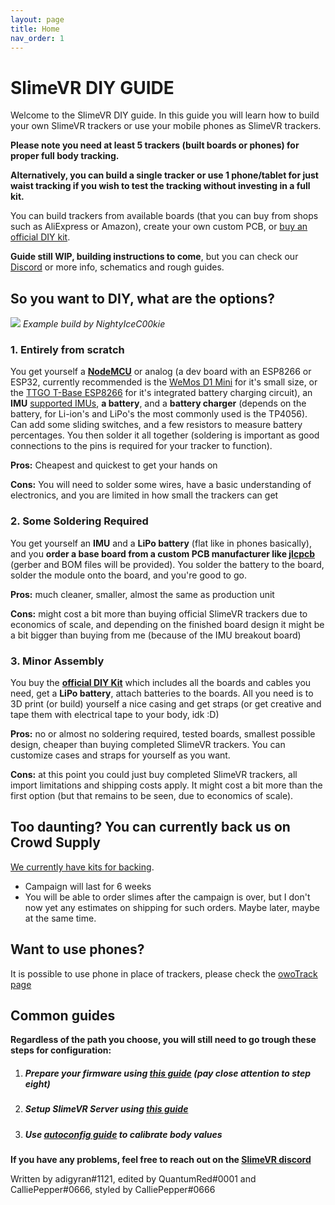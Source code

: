 ```yaml
---
layout: page
title: Home
nav_order: 1
---
```

# SlimeVR DIY GUIDE

Welcome to the SlimeVR DIY guide. In this guide you will learn how to build your own SlimeVR trackers or use your mobile phones as SlimeVR trackers.

**Please note you need at least 5 trackers (built boards or phones) for proper full body tracking.**

**Alternatively, you can build a single tracker or use 1 phone/tablet for just waist tracking if you wish to test the tracking without investing in a full kit.**

You can build trackers from available boards (that you can buy from shops such as AliExpress or Amazon), create your own custom PCB, or [buy an official DIY kit](https://www.crowdsupply.com/slimevr/slimevr-full-body-tracker).

**Guide still WIP, building instructions to come**, but you can check our [Discord](https://discord.gg/SlimeVR) or more info, schematics and rough guides.

## So you want to DIY, what are the options?

![](https://i.imgur.com/dLJBuM9.jpg)
*Example build by NightyIceC00kie*

### 1. Entirely from scratch

You get yourself a [**NodeMCU**](https://www.aliexpress.com/wholesale?SearchText=NodeMCU) or analog (a dev board with an ESP8266 or ESP32, currently recommended is the [WeMos D1 Mini](https://www.aliexpress.com/wholesale?SearchText=D1+Mini) for it's small size, or the [TTGO T-Base ESP8266](https://www.aliexpress.com/wholesale?SearchText=TTGO+T-Base+ESP8266) for it's integrated battery charging circuit), an **IMU** [supported IMUs](https://github.com/SlimeVR/SlimeVR-Tracker-ESP/blob/main/README.md), **a battery**, and a **battery charger** (depends on the battery, for Li-ion's and LiPo's the most commonly used is the TP4056). Can add some sliding switches, and a few resistors to measure battery percentages. You then solder it all together (soldering is important as good connections to the pins is required for your tracker to function).

**Pros:** Cheapest and quickest to get your hands on

**Cons:** You will need to solder some wires, have a basic understanding of electronics, and you are limited in how small the trackers can get

### 2. Some Soldering Required

You get yourself an **IMU** and a **LiPo battery** (flat like in phones basically), and you **order a base board from a custom PCB manufacturer like [jlcpcb](https://jlcpcb.com/)** (gerber and BOM files will be provided). You solder the battery to the board, solder the module onto the board, and you're good to go.

**Pros:** much cleaner, smaller, almost the same as production unit 

**Cons:** might cost a bit more than buying official SlimeVR trackers due to economics of scale, and depending on the finished board design it might be a bit bigger than buying from me (because of the IMU breakout board)

### 3. Minor Assembly

You buy the [**official DIY Kit**](https://www.crowdsupply.com/slimevr/slimevr-full-body-tracker) which includes all the boards and cables you need, get a **LiPo battery**, attach batteries to the boards. All you need is to 3D print (or build) yourself a nice casing and get straps (or get creative and tape them with electrical tape to your body, idk :D)

**Pros:** no or almost no soldering required, tested boards, smallest possible design, cheaper than buying completed SlimeVR trackers. You can customize cases and straps for yourself as you want.

**Cons:** at this point you could just buy completed SlimeVR trackers, all import limitations and shipping costs apply. It might cost a bit more than the first option (but that remains to be seen, due to economics of scale).

## Too daunting? You can currently back us on Crowd Supply

[We currently have kits for backing](https://www.crowdsupply.com/slimevr/slimevr-full-body-tracker).
- Campaign will last for 6 weeks
- You will be able to order slimes after the campaign is over, but I don't now yet any estimates on shipping for such orders. Maybe later, maybe at the same time.

## Want to use phones?

It is possible to use phone in place of trackers, please check the [owoTrack page](faq_owo)

## Common guides

**Regardless of the path you choose, you will still need to go trough these steps for configuration:**

1. ##### Prepare your firmware using [this guide](upload_firmware_guide) (pay close attention to step eight)

2. ##### Setup SlimeVR Server using [this guide](slimevr-setup)

3. ##### Use [autoconfig guide](skeleton_auto_config) to calibrate body values



**If you have any problems, feel free to reach out on the [SlimeVR discord](https://discord.gg/SlimeVR)**





Written by adigyran#1121, edited by QuantumRed#0001 and CalliePepper#0666, styled by CalliePepper#0666
